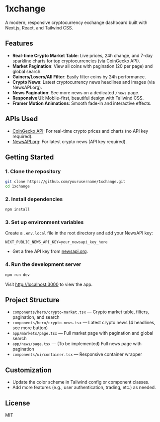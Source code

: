 # 1xchange

A modern, responsive cryptocurrency exchange dashboard built with Next.js, React, and Tailwind CSS.

## Features

- **Real-time Crypto Market Table**: Live prices, 24h change, and 7-day sparkline charts for top cryptocurrencies (via CoinGecko API).
- **Market Pagination**: View all coins with pagination (20 per page) and global search.
- **Gainers/Losers/All Filter**: Easily filter coins by 24h performance.
- **Crypto News**: Latest cryptocurrency news headlines and images (via NewsAPI.org).
- **News Pagination**: See more news on a dedicated `/news` page.
- **Responsive UI**: Mobile-first, beautiful design with Tailwind CSS.
- **Framer Motion Animations**: Smooth fade-in and interactive effects.

## APIs Used

- [CoinGecko API](https://www.coingecko.com/en/api): For real-time crypto prices and charts (no API key required).
- [NewsAPI.org](https://newsapi.org/): For latest crypto news (API key required).

## Getting Started

### 1. Clone the repository

```bash
git clone https://github.com/yourusername/1xchange.git
cd 1xchange
```

### 2. Install dependencies

```bash
npm install
```

### 3. Set up environment variables

Create a `.env.local` file in the root directory and add your NewsAPI key:

```
NEXT_PUBLIC_NEWS_API_KEY=your_newsapi_key_here
```

- Get a free API key from [newsapi.org](https://newsapi.org/).

### 4. Run the development server

```bash
npm run dev
```

Visit [http://localhost:3000](http://localhost:3000) to view the app.

## Project Structure

- `components/hero/crypto-market.tsx` — Crypto market table, filters, pagination, and search
- `components/hero/crypto-news.tsx` — Latest crypto news (4 headlines, see more button)
- `app/markets/page.tsx` — Full market page with pagination and global search
- `app/news/page.tsx` — (To be implemented) Full news page with pagination
- `components/ui/container.tsx` — Responsive container wrapper

## Customization

- Update the color scheme in Tailwind config or component classes.
- Add more features (e.g., user authentication, trading, etc.) as needed.

## License

MIT
